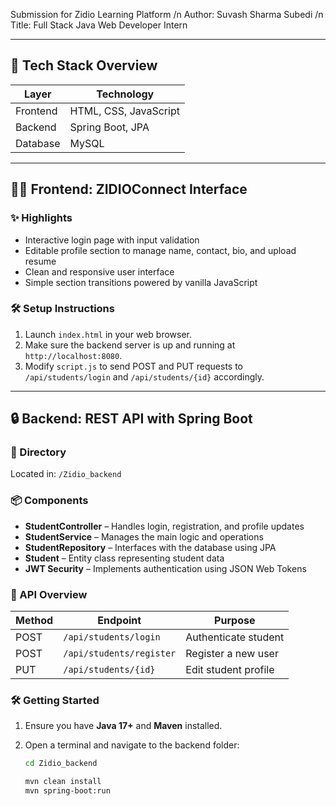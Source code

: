 Submission for Zidio Learning Platform
/n
Author: Suvash Sharma Subedi
/n
Title: Full Stack Java Web Developer Intern

---

## 🚀 Tech Stack Overview

| Layer     | Technology                 |
|-----------|----------------------------|
| Frontend  | HTML, CSS, JavaScript      |
| Backend   | Spring Boot, JPA           |
| Database  | MySQL                      |

---

## 🧑‍💻 Frontend: ZIDIOConnect Interface

### ✨ Highlights

- Interactive login page with input validation  
- Editable profile section to manage name, contact, bio, and upload resume  
- Clean and responsive user interface  
- Simple section transitions powered by vanilla JavaScript  

### 🛠 Setup Instructions

1. Launch `index.html` in your web browser.  
2. Make sure the backend server is up and running at `http://localhost:8080`.  
3. Modify `script.js` to send POST and PUT requests to `/api/students/login` and `/api/students/{id}` accordingly.  

---

## 🔒 Backend: REST API with Spring Boot

### 📁 Directory

Located in: `/Zidio_backend`

### 📦 Components

- **StudentController** – Handles login, registration, and profile updates  
- **StudentService** – Manages the main logic and operations  
- **StudentRepository** – Interfaces with the database using JPA  
- **Student** – Entity class representing student data  
- **JWT Security** – Implements authentication using JSON Web Tokens  

### 🔐 API Overview

| Method | Endpoint                  | Purpose              |
|--------|---------------------------|----------------------|
| POST   | `/api/students/login`     | Authenticate student |
| POST   | `/api/students/register`  | Register a new user  |
| PUT    | `/api/students/{id}`      | Edit student profile |

### 🛠 Getting Started

1. Ensure you have **Java 17+** and **Maven** installed.  
2. Open a terminal and navigate to the backend folder:

   ```bash
   cd Zidio_backend

   mvn clean install
   mvn spring-boot:run
